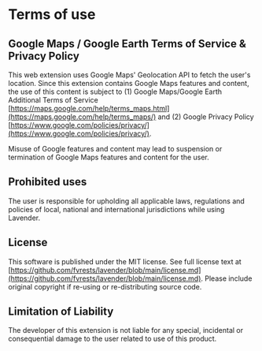 # Terms of use

## Google Maps / Google Earth Terms of Service & Privacy Policy

This web extension uses Google Maps' Geolocation API to fetch the user's location. Since this extension contains Google Maps features and content, the use of this content is subject to (1) Google Maps/Google Earth Additional Terms of Service [https://maps.google.com/help/terms_maps.html](https://maps.google.com/help/terms_maps/) and (2) Google Privacy Policy [https://www.google.com/policies/privacy/](https://www.google.com/policies/privacy/).

Misuse of Google features and content may lead to suspension or termination of Google Maps features and content for the user.

## Prohibited uses

The user is responsible for upholding all applicable laws, regulations and policies of local, national and international jurisdictions while using Lavender.

## License

This software is published under the MIT license. See full license text at [https://github.com/fvrests/lavender/blob/main/license.md](https://github.com/fvrests/lavender/blob/main/license.md). Please include original copyright if re-using or re-distributing source code.

## Limitation of Liability

The developer of this extension is not liable for any special, incidental or consequential damage to the user related to use of this product.
